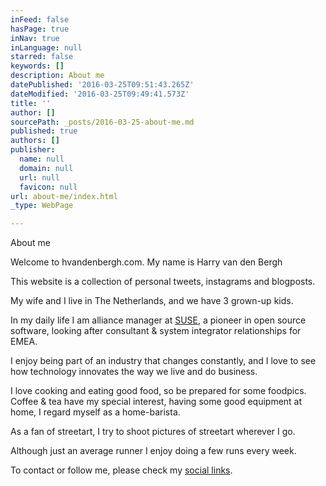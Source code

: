```yaml
---
inFeed: false
hasPage: true
inNav: true
inLanguage: null
starred: false
keywords: []
description: About me
datePublished: '2016-03-25T09:51:43.265Z'
dateModified: '2016-03-25T09:49:41.573Z'
title: ''
author: []
sourcePath: _posts/2016-03-25-about-me.md
published: true
authors: []
publisher:
  name: null
  domain: null
  url: null
  favicon: null
url: about-me/index.html
_type: WebPage

---
```

About me

Welcome to hvandenbergh.com. My name is Harry van den Bergh

This website is a collection of personal tweets, instagrams and blogposts. 

My wife and I live in The Netherlands, and we have 3 grown-up kids.

In my daily life I am alliance manager at [SUSE][0], a pioneer in open source software, looking after consultant & system integrator relationships for EMEA. 

I enjoy being part of an industry that changes constantly, and I love to see how technology innovates the way we live and do business.

I love cooking and eating good food, so be prepared for some foodpics. Coffee & tea have my special interest, having some good equipment at home, I regard myself as a home-barista.

As a fan of streetart, I try to shoot pictures of streetart wherever I go.

Although just an average runner I enjoy doing a few runs every week. 

To contact or follow me, please check my [social links][1].

[0]: http://www.syse.com/
[1]: http://hvandenbergh.com/a0744d76-e9e6-46da-9f68-52cf93868a0b/